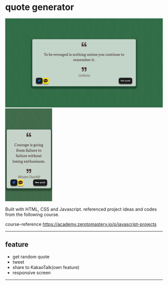 # quote generator 
[<img src="img.png" width="600">](https://ehdgodgka.github.io/quote-generator/)
<img src="img-mobile.png" width="150">

  Built with HTML, CSS and Javascript.
  referenced project ideas and codes from the following course. 

course-reference
https://academy.zerotomastery.io/p/javascript-projects

---
## feature
- get random quote 
- tweet 
- share to KakaoTalk(own feature) 
- responsive screen
---
